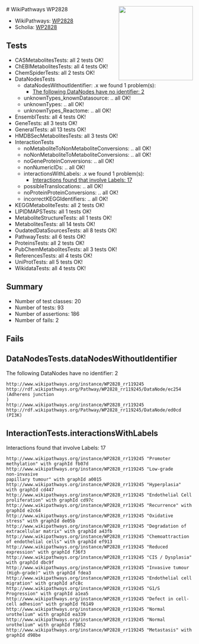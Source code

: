 <img style="float: right; width: 200px" src="https://upload.wikimedia.org/wikipedia/commons/thumb/8/83/Wplogo_with_text_500.png/640px-Wplogo_with_text_500.png" />
# WikiPathways WP2828

* WikiPathways: [WP2828](https://wikipathways.org/pathways/WP2828)
* Scholia: [WP2828](https://scholia.toolforge.org/wikipathways/WP2828)
## Tests
* CASMetabolitesTests: all 2 tests OK!
* ChEBIMetabolitesTests: all 4 tests OK!
* ChemSpiderTests: all 2 tests OK!
* DataNodesTests
    * dataNodesWithoutIdentifier: .x we found 1 problem(s):
        * [The following DataNodes have no identifier: 2](#d2d32fa1)
    * unknownTypes_knownDatasource: .. all OK!
    * unknownTypes: .. all OK!
    * unknownTypes_Reactome: .. all OK!
* EnsemblTests: all 4 tests OK!
* GeneTests: all 3 tests OK!
* GeneralTests: all 13 tests OK!
* HMDBSecMetabolitesTests: all 3 tests OK!
* InteractionTests
    * noMetaboliteToNonMetaboliteConversions: .. all OK!
    * noNonMetaboliteToMetaboliteConversions: .. all OK!
    * noGeneProteinConversions: .. all OK!
    * nonNumericIDs: .. all OK!
    * interactionsWithLabels: .x we found 1 problem(s):
        * [Interactions found that involve Labels: 17](#fe97a8bf)
    * possibleTranslocations: .. all OK!
    * noProteinProteinConversions: .. all OK!
    * incorrectKEGGIdentifiers: .. all OK!
* KEGGMetaboliteTests: all 2 tests OK!
* LIPIDMAPSTests: all 1 tests OK!
* MetaboliteStructureTests: all 1 tests OK!
* MetabolitesTests: all 14 tests OK!
* OudatedDataSourcesTests: all 8 tests OK!
* PathwayTests: all 6 tests OK!
* ProteinsTests: all 2 tests OK!
* PubChemMetabolitesTests: all 3 tests OK!
* ReferencesTests: all 4 tests OK!
* UniProtTests: all 5 tests OK!
* WikidataTests: all 4 tests OK!


## Summary

* Number of test classes: 20
* Number of tests: 93
* Number of assertions: 186
* Number of fails: 2

## Fails

<a name="d2d32fa1" />

## DataNodesTests.dataNodesWithoutIdentifier

The following DataNodes have no identifier: 2
```
http://www.wikipathways.org/instance/WP2828_rr119245 http://rdf.wikipathways.org/Pathway/WP2828_rr119245/DataNode/ec254 (Adherens junction
)
http://www.wikipathways.org/instance/WP2828_rr119245 http://rdf.wikipathways.org/Pathway/WP2828_rr119245/DataNode/ed0cd (PI3K)
```

<a name="fe97a8bf" />

## InteractionTests.interactionsWithLabels

Interactions found that involve Labels: 17
```
http://www.wikipathways.org/instance/WP2828_rr119245 "Promoter methylation" with graphId fb07d
http://www.wikipathways.org/instance/WP2828_rr119245 "Low-grade
non-invasive
papillary tumour" with graphId a0015
http://www.wikipathways.org/instance/WP2828_rr119245 "Hyperplasia" with graphId cd447
http://www.wikipathways.org/instance/WP2828_rr119245 "Endothelial Cell proliferation" with graphId cd97c
http://www.wikipathways.org/instance/WP2828_rr119245 "Recurrence" with graphId e2c64
http://www.wikipathways.org/instance/WP2828_rr119245 "Oxidative stress" with graphId de05b
http://www.wikipathways.org/instance/WP2828_rr119245 "Degradation of extracellular matrix" with graphId a43fb
http://www.wikipathways.org/instance/WP2828_rr119245 "Chemoattraction of endothelial cells" with graphId ef913
http://www.wikipathways.org/instance/WP2828_rr119245 "Reduced expression" with graphId f36f3
http://www.wikipathways.org/instance/WP2828_rr119245 "CIS / Dysplasia" with graphId dbc9f
http://www.wikipathways.org/instance/WP2828_rr119245 "Invasive tumour
(High-grade)" with graphId fdea3
http://www.wikipathways.org/instance/WP2828_rr119245 "Endothelial cell migration" with graphId afc8c
http://www.wikipathways.org/instance/WP2828_rr119245 "G1/S Progression" with graphId a1ea5
http://www.wikipathways.org/instance/WP2828_rr119245 "Defect in cell-cell adhesion" with graphId f6149
http://www.wikipathways.org/instance/WP2828_rr119245 "Normal
urothelium" with graphId ea339
http://www.wikipathways.org/instance/WP2828_rr119245 "Normal urothelium" with graphId f3052
http://www.wikipathways.org/instance/WP2828_rr119245 "Metastasis" with graphId d98be
```


